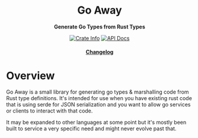 <div align="center">
  <h1>Go Away</h1>

  <p>
    <strong>Generate Go Types from Rust Types</strong>
  </p>

  <p>
    <a href="https://crates.io/crates/go-away"><img alt="Crate Info" src="https://img.shields.io/crates/v/go-away.svg"/></a>
    <a href="https://docs.rs/go-away/"><img alt="API Docs" src="https://img.shields.io/badge/docs.rs-go-away-green"/></a>
  </p>

  <h4>
    <a href="https://github.com/obmarg/cynic/blob/master/CHANGELOG.md">Changelog</a>
  </h4>
</div>

# Overview

Go Away is a small library for generating go types & marshalling code from Rust
type definitions.  It's intended for use when you have existing rust code that
is using serde for JSON serialization and you want to allow go services or
clients to interact with that code.

It may be expanded to other languages at some point but it's mostly been built
to service a very specific need and might never evolve past that.
